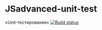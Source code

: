 # JSadvanced-unit-test
«Unit-тестирование»
[![Build status](https://ci.appveyor.com/api/projects/status/0xvh43ee7sjtkbeo?svg=true)](https://ci.appveyor.com/project/VitaliiBo/jsadvanced-unit-test)